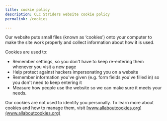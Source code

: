 ```yaml
---
title: cookie policy
description: CLC Striders website cookie policy
permalink: /cookies

---
```


Our website puts small files (known as ‘cookies’) onto your computer to make the site work properly and collect information about how it is used.

Cookies are used to:

* Remember settings, so you don't have to keep re-entering them whenever you visit a new page
* Help protect against hackers impersonating you on a website
* Remember information you've given (e.g. form fields you've filled in) so you don't need to keep entering it
* Measure how people use the website so we can make sure it meets your needs.

Our cookies are not used to identify you personally. To learn more about cookies and how to manage them, visit [www.allaboutcookies.org](www.allaboutcookies.org)
